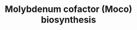 ---
annotations:
- id: DOID:0111163
  parent: genetic disease
  type: Disease Ontology
  value: molybdenum cofactor deficiency type B
- id: DOID:0060236
  parent: genetic disease
  type: Disease Ontology
  value: xanthinuria
- id: PW:0000427
  parent: classic metabolic pathway
  type: Pathway Ontology
  value: molybdenum cofactor biosynthetic pathway
- id: PW:0001817
  parent: disease pathway
  type: Pathway Ontology
  value: molybdenum cofactor deficiency pathway
- id: DOID:0111166
  parent: genetic disease
  type: Disease Ontology
  value: molybdenum cofactor deficiency type C
- id: PW:0001591
  parent: disease pathway
  type: Pathway Ontology
  value: xanthinuria  type I pathway
- id: DOID:0111165
  parent: genetic disease
  type: Disease Ontology
  value: molybdenum cofactor deficiency
- id: PW:0001592
  parent: disease pathway
  type: Pathway Ontology
  value: xanthinuria type II pathway
- id: PW:0000428
  parent: classic metabolic pathway
  type: Pathway Ontology
  value: altered molybdenum cofactor biosynthetic pathway
authors:
- DeSl
- Egonw
- Josienlandman
- IreneHemel
- MaintBot
- Finterly
description: This pathway visualises the Moco biosynthesis, which is used as a cofactor
  for several enzymes. Several diseases (MoCD type A, B and C) are clinically very
  similar to sulphite oxidase (SO) deficiency (see [https://www.wikipathways.org/index.php/Pathway:WP4504]
  for the pathway related to SO-deficiency). This pathway was inspired by Chapter
  12 of the book of Blau (ISBN 3642403360 (978-3642403361)).
last-edited: 2021-06-23
ndex: 5fc5016d-8b6b-11eb-9e72-0ac135e8bacf
organisms:
- Homo sapiens
redirect_from:
- /index.php/Pathway:WP4507
- /instance/WP4507
- /instance/WP4507_rr119314
revision: r119314
schema-jsonld:
- '@context': https://schema.org/
  '@id': https://wikipathways.github.io/pathways/WP4507.html
  '@type': Dataset
  creator:
    '@type': Organization
    name: WikiPathways
  description: This pathway visualises the Moco biosynthesis, which is used as a cofactor
    for several enzymes. Several diseases (MoCD type A, B and C) are clinically very
    similar to sulphite oxidase (SO) deficiency (see [https://www.wikipathways.org/index.php/Pathway:WP4504]
    for the pathway related to SO-deficiency). This pathway was inspired by Chapter
    12 of the book of Blau (ISBN 3642403360 (978-3642403361)).
  keywords:
  - Aldehyde oxidase
  - Amidoxime reducingcomponent
  - GTP
  - Gephyrin(E domain)
  - Gephyrin(G domain)
  - MOCS1A
  - MOCS2A
  - MOCS2B
  - MPT
  - MPT-AMP
  - Moco
  - R-OH
  - Sulfate
  - Sulfite
  - Sulfite oxidase
  - Xanthine
  - Xanthine oxidase
  - cPMP
  - urate
  license: CC0
  name: Molybdenum cofactor (Moco) biosynthesis
seo: CreativeWork
title: Molybdenum cofactor (Moco) biosynthesis
wpid: WP4507
---